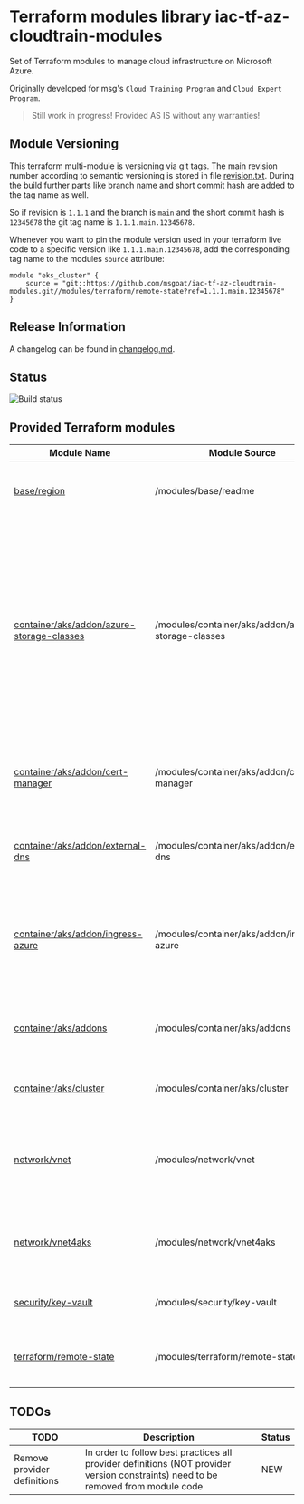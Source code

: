 # Terraform modules library iac-tf-az-cloudtrain-modules

Set of Terraform modules to manage cloud infrastructure on Microsoft Azure.

Originally developed for msg's `Cloud Training Program` and `Cloud Expert Program`.

> Still work in progress! Provided AS IS without any warranties!

## Module Versioning

This terraform multi-module is versioning via git tags. The main revision number according to semantic versioning
is stored in file [revision.txt](revision.txt). During the build further parts like branch name and short commit hash
are added to the tag name as well.

So if revision is `1.1.1` and the branch is `main` and the short commit hash is `12345678` the git tag name is `1.1.1.main.12345678`.

Whenever you want to pin the module version used in your terraform live code to a specific version
like `1.1.1.main.12345678`, add the corresponding tag name to the modules `source` attribute:

```text
module "eks_cluster" {
    source = "git::https://github.com/msgoat/iac-tf-az-cloudtrain-modules.git//modules/terraform/remote-state?ref=1.1.1.main.12345678"
}
```

## Release Information

A changelog can be found in [changelog.md](changelog.md).

## Status

![Build status](https://codebuild.eu-west-1.amazonaws.com/badges?uuid=eyJlbmNyeXB0ZWREYXRhIjoiK2VWRThzb0J1bkNlMFBhM0FLL0ZoUDlGa0ZRSUxFdmMrYTRlNm5vUklWTUE5c0V4TlJWcEFyUHE4TkVZcmk5SXg2WjB2SDZybUJNdjNmOGdhanBmTlFvPSIsIml2UGFyYW1ldGVyU3BlYyI6InlRUm9BdXZoaGtJSnUxU2kiLCJtYXRlcmlhbFNldFNlcmlhbCI6MX0%3D&branch=main)

## Provided Terraform modules

| Module Name                                                                                              | Module Source                                      | Description                                                               |
|----------------------------------------------------------------------------------------------------------|----------------------------------------------------|---------------------------------------------------------------------------|
| [base/region](modules/base/region/README.md)                                                             | /modules/base/readme                               | Returns information about a given Azure region.                           |
| [container/aks/addon/azure-storage-classes](modules/container/aks/addon/azure-storage-classes/README.md) | /modules/container/aks/addon/azure-storage-classes | Adds Azure specific Kubernetes storage classes to the given AKS cluster which provide Kubernetes persistent volumes using server-side encryption with customer-managed keys (CMK). |
| [container/aks/addon/cert-manager](modules/container/aks/addon/cert-manager/README.md)                   | /modules/container/aks/addon/cert-manager          | Installs the `Kubernetes cert-manager` addon on a given AKS cluster.                      |
| [container/aks/addon/external-dns](modules/container/aks/addon/external-dns/README.md)                   | /modules/container/aks/addon/external-dns          | Installs the [Kubernetes ExternalDNS](https://kubernetes-sigs.github.io/external-dns/v0.12.0/) addon on a given AKS cluster. |
| [container/aks/addon/ingress-azure](modules/container/aks/addon/ingress-azure/README.md)                 | /modules/container/aks/addon/ingress-azure         | Installs the [Azure Application Gateway Ingress Controller](https://learn.microsoft.com/en-us/azure/application-gateway/ingress-controller-overview) addon on a given AKS cluster. |
| [container/aks/addons](modules/container/aks/addons/README.md)                             | /modules/container/aks/addons        | Installs an opinionated set of add-ons on a given AKS cluster. |
| [container/aks/cluster](modules/container/aks/cluster/README.md)                                         | /modules/container/aks/cluster                     | Creates a naked AKS Kubernetes cluster.                                   |
| [network/vnet](modules/network/vnet/README.md)                                                           | /modules/network/vnet                              | Creates a generic VNets with subnets based on the given subnet templates. |
| [network/vnet4aks](modules/network/vnet4aks/README.md)                                                   | /modules/network/vnet4aks                          | Creates an opinionated VNet to host an AKS Kubernetes cluster.            |
| [security/key-vault](modules/security/key-vault/README.md)                                               | /modules/security/key-vault                        | Creates an Azure Key Vault instance.                                      |
| [terraform/remote-state](modules/terraform/remote-state/README.md)                                       | /modules/terraform/remote-state                    | Creates a backend for Terraform remote state on Azure.                    |

## TODOs

| TODO | Description | Status |
| ---- | ----------- | ---- |
| Remove provider definitions | In order to follow best practices all provider definitions (NOT provider version constraints) need to be removed from module code | NEW |